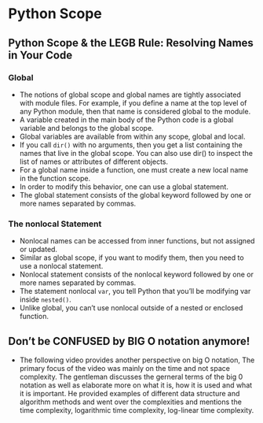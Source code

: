 # Python Scope

## Python Scope & the LEGB Rule: Resolving Names in Your Code
### Global
- The notions of global scope and global names are tightly associated with module files. For example, if you define a name at the top level of any Python module, then that name is considered global to the module.
- A variable created in the main body of the Python code is a global variable and belongs to the global scope.
- Global variables are available from within any scope, global and local.
- If you call `dir()` with no arguments, then you get a list containing the names that live in the global scope. You can also use dir() to inspect the list of names or attributes of different objects. 
- For a global name inside a function, one must create a new local name in the function scope.
- In order to modify this behavior, one can use a global statement.
- The global statement consists of the global keyword followed by one or more names separated by commas.
### The nonlocal Statement
- Nonlocal names can be accessed from inner functions, but not assigned or updated.
- Similar as global scope, if you want to modify them, then you need to use a nonlocal statement.
- Nonlocal statement consists of the nonlocal keyword followed by one or more names separated by commas.
- The statement nonlocal `var`, you tell Python that you’ll be modifying var inside `nested()`.
- Unlike global, you can’t use nonlocal outside of a nested or enclosed function.

## Don’t be CONFUSED by BIG O notation anymore!
- The following video provides another perspective on big O notation, The primary focus of the video was mainly on the time and not space complexity.
The gentleman discusses the gerneral terms of the big 0 notation as well as elaborate more on what it is, how it is used and what it is important.
He provided examples of different data structure and algorithm methods and went over the complexities and mentions the time complexity, logarithmic time complexity, log-linear time complexity.

